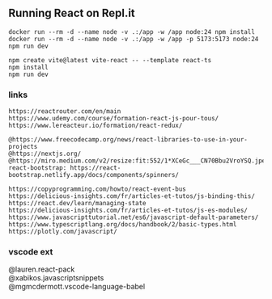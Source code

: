 ## Running React on Repl.it

```shell
docker run --rm -d --name node -v .:/app -w /app node:24 npm install
docker run --rm -d --name node -v .:/app -w /app -p 5173:5173 node:24 npm run dev
```

```shell
npm create vite@latest vite-react -- --template react-ts
npm install
npm run dev
```

### links

```
https://reactrouter.com/en/main
https://www.udemy.com/course/formation-react-js-pour-tous/
https://www.lereacteur.io/formation/react-redux/

@https://www.freecodecamp.org/news/react-libraries-to-use-in-your-projects
@https://nextjs.org/
@https://miro.medium.com/v2/resize:fit:552/1*XCeGc___CN70Bbu2VroYSQ.jpeg
react-bootstrap: https://react-bootstrap.netlify.app/docs/components/spinners/

https://copyprogramming.com/howto/react-event-bus
https://delicious-insights.com/fr/articles-et-tutos/js-binding-this/
https://react.dev/learn/managing-state
https://delicious-insights.com/fr/articles-et-tutos/js-es-modules/
https://www.javascripttutorial.net/es6/javascript-default-parameters/
https://www.typescriptlang.org/docs/handbook/2/basic-types.html
https://plotly.com/javascript/
```

### vscode ext

@lauren.react-pack  
@xabikos.javascriptsnippets  
@mgmcdermott.vscode-language-babel

